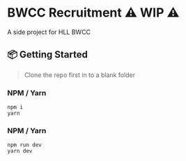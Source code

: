 # BWCC Recruitment ⚠️ WIP ⚠️

A side project for HLL BWCC

## 📦 Getting Started

> Clone the repo first in to a blank folder

### NPM / Yarn

```
npm i
yarn
```

### NPM / Yarn

```
npm run dev
yarn dev
```
